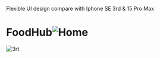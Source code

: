 Flexible UI design compare with Iphone SE 3rd & 15 Pro Max
# FoodHub![Home](https://github.com/mucahitozturkes/FoodHub/assets/138803167/50cfb1f6-772e-4c7a-b6a8-b3bba7ef5e9f)

![3rt](https://github.com/mucahitozturkes/FoodHub/assets/138803167/4ac7f849-e32d-4d7a-abe8-50df45318ced)
